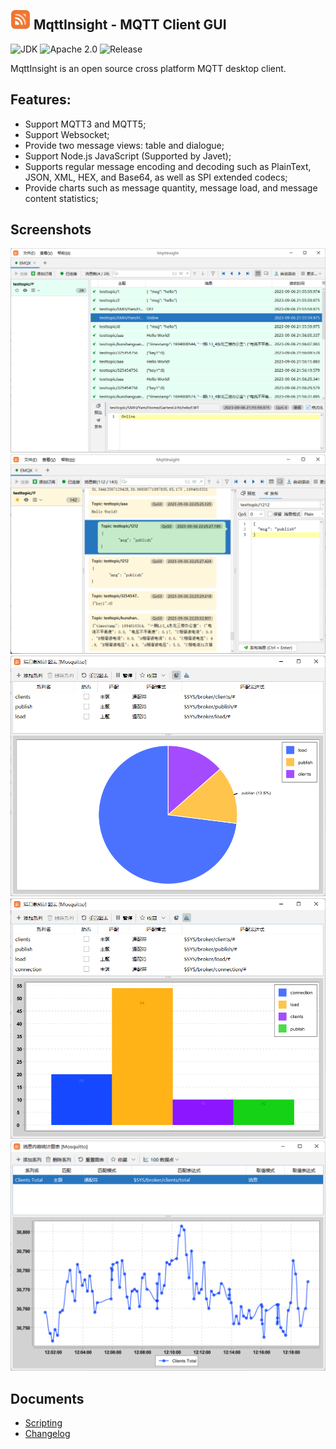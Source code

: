 <img src="assets/logo.png" alt="logo" width="32"/> MqttInsight - MQTT Client GUI
--
![JDK](https://img.shields.io/badge/JDK-17-blue.svg)
![Apache 2.0](https://img.shields.io/badge/Apache-2.0-blue.svg)
![Release](https://img.shields.io/badge/Release-1.0.3-blue.svg)

MqttInsight is an open source cross platform MQTT desktop client.

## Features:

* Support MQTT3 and MQTT5;
* Support Websocket;
* Provide two message views: table and dialogue;
* Support Node.js JavaScript (Supported by Javet);
* Supports regular message encoding and decoding such as PlainText, JSON, XML, HEX, and Base64, as well as SPI extended
  codecs;
* Provide charts such as message quantity, message load, and message content statistics;

## Screenshots

![Screenshot1](screenshots/table_view.png)
![Screenshot1](screenshots/dialogue_view.png)
![Chart1](screenshots/chart1.png)
![Chart2](screenshots/chart2.png)
![Chart3](screenshots/chart3.png)

## Documents

* [Scripting](Scripting.md)
* [Changelog](Changelog.md)
